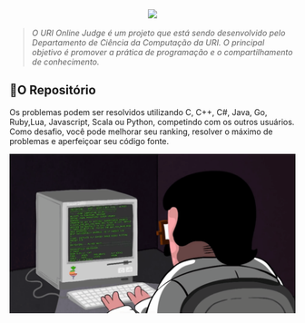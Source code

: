 <div align="center">
    <a href="https://www.urionlinejudge.com.br/judge/en/login">
        <img src="https://res.cloudinary.com/mts-cloud/image/upload/v1571330939/uri-judge/logo-uri_sjvujf.png" width="250px" />
    </a>
</div>


> _O URI Online Judge é um projeto que está sendo desenvolvido pelo Departamento de Ciência da Computação da URI. O principal objetivo é promover a prática de programação e o compartilhamento de conhecimento._

## 📁O Repositório
Os problemas podem ser resolvidos utilizando C, C++, C#, Java, Go, Ruby,Lua, Javascript, Scala ou Python, competindo com os outros usuários. Como desafio, você pode melhorar seu ranking, resolver o máximo de problemas e aperfeiçoar seu código fonte.


![ ](https://github.com/thaisouza30/Desafio-1759/blob/master/programe.gif )

